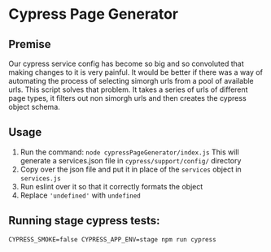 # Cypress Page Generator
## Premise
Our cypress service config has become so big and so convoluted that making changes to it is very painful. It would be better if there was a way of automating the process of selecting simorgh urls from a pool of available urls. This script solves that problem. It takes a series of urls of different page types, it filters out non simorgh urls and then creates the cypress object schema. 

## Usage
1. Run the command:
```node cypressPageGenerator/index.js```
This will generate a services.json file in `cypress/support/config/` directory
2. Copy over the json file and put it in place of the `services` object in `services.js`
3. Run eslint over it so that it correctly formats the object
4. Replace `'undefined'` with `undefined`

## Running stage cypress tests:
`CYPRESS_SMOKE=false CYPRESS_APP_ENV=stage npm run cypress`
